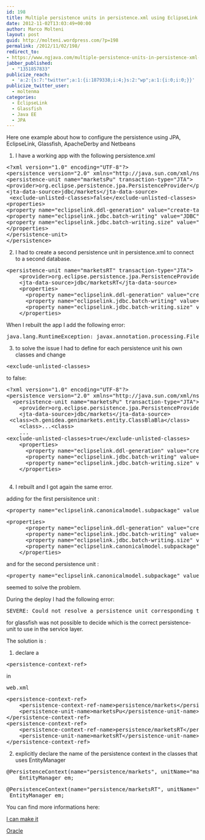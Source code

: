 ```yaml
---
id: 198
title: Multiple persistence units in persistence.xml using EclipseLink
date: 2012-11-02T13:03:49+00:00
author: Marco Molteni
layout: post
guid: http://molteni.wordpress.com/?p=198
permalink: /2012/11/02/198/
redirect_to:
- https://www.ngjava.com/multiple-persistence-units-in-persistence-xml-using-eclipselink/
jabber_published:
  - "1351857833"
publicize_reach:
  - 'a:2:{s:7:"twitter";a:1:{i:1879338;i:4;}s:2:"wp";a:1:{i:0;i:0;}}'
publicize_twitter_user:
  - moltenma
categories:
  - EclipseLink
  - Glassfish
  - Java EE
  - JPA
---
```

Here one example about how to configure the persistence using JPA, EclipseLink, Glassfish, ApacheDerby and Netbeans

1) I have a working app with the following persistence.xml

<pre class="brush: css; title: ; notranslate" title="">&lt;?xml version="1.0" encoding="UTF-8"?&gt;
&lt;persistence version="2.0" xmlns="http://java.sun.com/xml/ns/persistence" xmlns:xsi="http://www.w3.org/2001/XMLSchema-instance" xsi:schemaLocation="http://java.sun.com/xml/ns/persistence http://java.sun.com/xml/ns/persistence/persistence_2_0.xsd"&gt;
&lt;persistence-unit name="marketsPu" transaction-type="JTA"&gt;
&lt;provider&gt;org.eclipse.persistence.jpa.PersistenceProvider&lt;/provider&gt;
&lt;jta-data-source&gt;jdbc/markets&lt;/jta-data-source&gt;
 &lt;exclude-unlisted-classes&gt;false&lt;/exclude-unlisted-classes&gt;
&lt;properties&gt;
&lt;property name="eclipselink.ddl-generation" value="create-tables"/&gt;
&lt;property name="eclipselink.jdbc.batch-writing" value="JDBC"/&gt;
&lt;property name="eclipselink.jdbc.batch-writing.size" value="10000"/&gt;
&lt;/properties&gt;
&lt;/persistence-unit&gt;
&lt;/persistence&gt;
</pre>

2) I had to create a second persistence unit in persistence.xml to connect to a second database.

<pre class="brush: xml; title: ; notranslate" title="">&lt;persistence-unit name="marketsRT" transaction-type="JTA"&gt;
    &lt;provider&gt;org.eclipse.persistence.jpa.PersistenceProvider&lt;/provider&gt;
    &lt;jta-data-source&gt;jdbc/marketsRT&lt;/jta-data-source&gt; 
    &lt;properties&gt;
      &lt;property name="eclipselink.ddl-generation" value="create-tables"/&gt;
      &lt;property name="eclipselink.jdbc.batch-writing" value="JDBC"/&gt;
      &lt;property name="eclipselink.jdbc.batch-writing.size" value="10000"/&gt;
    &lt;/properties&gt;
</pre>

When I rebuilt the app I add the following error:

<pre class="brush: java; title: ; notranslate" title="">java.lang.RuntimeException: javax.annotation.processing.FilerException: Attempt to recreate a file for type
</pre>

3) to solve the issue I had to define for each persistence unit his own classes and change 

<pre class="brush: xml; title: ; notranslate" title="">&lt;exclude-unlisted-classes&gt;</pre>

to false:

<pre class="brush: xml; title: ; notranslate" title="">&lt;?xml version="1.0" encoding="UTF-8"?&gt;
&lt;persistence version="2.0" xmlns="http://java.sun.com/xml/ns/persistence" xmlns:xsi="http://www.w3.org/2001/XMLSchema-instance" xsi:schemaLocation="http://java.sun.com/xml/ns/persistence http://java.sun.com/xml/ns/persistence/persistence_2_0.xsd"&gt;
  &lt;persistence-unit name="marketsPu" transaction-type="JTA"&gt;
    &lt;provider&gt;org.eclipse.persistence.jpa.PersistenceProvider&lt;/provider&gt;
    &lt;jta-data-source&gt;jdbc/markets&lt;/jta-data-source&gt;    
 &lt;class&gt;ch.genidea.genimarkets.entity.ClassBlaBla&lt;/class&gt;
    &lt;class&gt;...&lt;class&gt;
    ...
&lt;exclude-unlisted-classes&gt;true&lt;/exclude-unlisted-classes&gt;
    &lt;properties&gt;
      &lt;property name="eclipselink.ddl-generation" value="create-tables"/&gt;
      &lt;property name="eclipselink.jdbc.batch-writing" value="JDBC"/&gt;
      &lt;property name="eclipselink.jdbc.batch-writing.size" value="10000"/&gt;
    &lt;/properties&gt;
   
</pre>

4) I rebuilt and I got again the same error.
  
adding for the first persisitence unit :

<pre class="brush: xml; title: ; notranslate" title="">&lt;property name="eclipselink.canonicalmodel.subpackage" value="one"/&gt;</pre>

<pre class="brush: xml; title: ; notranslate" title="">&lt;properties&gt;
      &lt;property name="eclipselink.ddl-generation" value="create-tables"/&gt;
      &lt;property name="eclipselink.jdbc.batch-writing" value="JDBC"/&gt;
      &lt;property name="eclipselink.jdbc.batch-writing.size" value="10000"/&gt;
      &lt;property name="eclipselink.canonicalmodel.subpackage" value="one"/&gt;
    &lt;/properties&gt;
</pre>

and for the second persistence unit : 

<pre class="brush: xml; title: ; notranslate" title="">&lt;property name="eclipselink.canonicalmodel.subpackage" value="two"/&gt; </pre>

seemed to solve the problem.

During the deploy I had the following error:

<pre class="brush: java; title: ; notranslate" title="">SEVERE: Could not resolve a persistence unit corresponding to the persistence-context-ref-name [service class name] ...
</pre>

for glassfish was not possible to decide which is the correct persistence-unit to use in the service layer.

The solution is :
  
1) declare a 

<pre class="brush: xml; title: ; notranslate" title="">&lt;persistence-context-ref&gt;</pre>

in 

<pre class="brush: xml; title: ; notranslate" title="">web.xml</pre>

<pre class="brush: xml; title: ; notranslate" title="">&lt;persistence-context-ref&gt;
    &lt;persistence-context-ref-name&gt;persistence/markets&lt;/persistence-context-ref-name&gt;
    &lt;persistence-unit-name&gt;marketsPu&lt;/persistence-unit-name&gt;
&lt;/persistence-context-ref&gt;
&lt;persistence-context-ref&gt;
    &lt;persistence-context-ref-name&gt;persistence/marketsRT&lt;/persistence-context-ref-name&gt;
    &lt;persistence-unit-name&gt;marketsRT&lt;/persistence-unit-name&gt;
&lt;/persistence-context-ref&gt;
</pre>

2) explicitly declare the name of the persistence context in the classes that uses EntityManager

<pre class="brush: java; title: ; notranslate" title="">@PersistenceContext(name="persistence/markets", unitName="marketsPu")
    EntityManager em;
</pre>

<pre class="brush: java; title: ; notranslate" title="">@PersistenceContext(name="persistence/marketsRT", unitName="marketsRT")
 EntityManager em;
</pre>

You can find more informations here:

<a href="http://www.icanmakeit.de/2008/10/01/could-not-resolve-a-persistence-unit-corresponding-to-the-persistence-context-ref-name/" title="I can make it" target="_blank">I can make it</a>
  
<a href="http://docs.oracle.com/cd/E16439_01/doc.1013/e13981/servjndi010.htm" title="Oracle" target="_blank">Oracle</a>